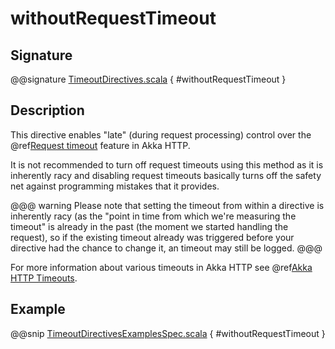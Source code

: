 <a id="withoutrequesttimeout"></a>
# withoutRequestTimeout

## Signature

@@signature [TimeoutDirectives.scala](../../../../../../../../../akka-http/src/main/scala/akka/http/scaladsl/server/directives/TimeoutDirectives.scala) { #withoutRequestTimeout }

## Description

This directive enables "late" (during request processing) control over the @ref[Request timeout](../../../common/timeouts.md#request-timeout) feature in Akka HTTP.

It is not recommended to turn off request timeouts using this method as it is inherently racy and disabling request timeouts
basically turns off the safety net against programming mistakes that it provides.

@@@ warning
Please note that setting the timeout from within a directive is inherently racy (as the "point in time from which
we're measuring the timeout" is already in the past (the moment we started handling the request), so if the existing
timeout already was triggered before your directive had the chance to change it, an timeout may still be logged.
@@@

For more information about various timeouts in Akka HTTP see @ref[Akka HTTP Timeouts](../../../common/timeouts.md).

## Example

@@snip [TimeoutDirectivesExamplesSpec.scala](../../../../../../../test/scala/docs/http/scaladsl/server/directives/TimeoutDirectivesExamplesSpec.scala) { #withoutRequestTimeout }

